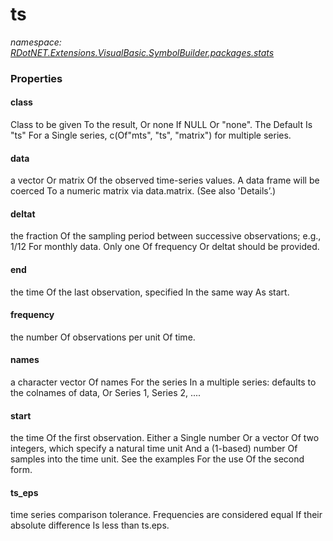 ﻿# ts
_namespace: [RDotNET.Extensions.VisualBasic.SymbolBuilder.packages.stats](./index.md)_






### Properties

#### class
Class to be given To the result, Or none If NULL Or "none". The Default Is "ts" For a Single series, c(Of"mts", "ts", "matrix") for multiple series.
#### data
a vector Or matrix Of the observed time-series values. A data frame will be coerced To a numeric matrix via data.matrix. (See also 'Details’.)
#### deltat
the fraction Of the sampling period between successive observations; e.g., 1/12 For monthly data. Only one Of frequency Or deltat should be provided.
#### end
the time Of the last observation, specified In the same way As start.
#### frequency
the number Of observations per unit Of time.
#### names
a character vector Of names For the series In a multiple series: defaults to the colnames of data, Or Series 1, Series 2, ....
#### start
the time Of the first observation. Either a Single number Or a vector Of two integers, which specify a natural time unit And a (1-based) number Of samples into the time unit. See the examples For the use Of the second form.
#### ts_eps
time series comparison tolerance. Frequencies are considered equal If their absolute difference Is less than ts.eps.
